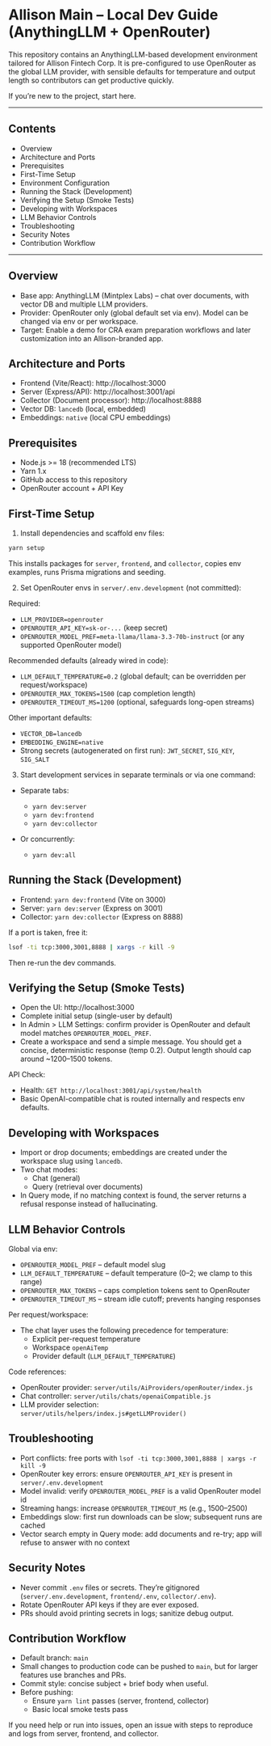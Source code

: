 # Allison Main – Local Dev Guide (AnythingLLM + OpenRouter)

This repository contains an AnythingLLM-based development environment tailored for Allison Fintech Corp. It is pre-configured to use OpenRouter as the global LLM provider, with sensible defaults for temperature and output length so contributors can get productive quickly.

If you’re new to the project, start here.

---

## Contents
- Overview
- Architecture and Ports
- Prerequisites
- First-Time Setup
- Environment Configuration
- Running the Stack (Development)
- Verifying the Setup (Smoke Tests)
- Developing with Workspaces
- LLM Behavior Controls
- Troubleshooting
- Security Notes
- Contribution Workflow

---

## Overview
- Base app: AnythingLLM (Mintplex Labs) – chat over documents, with vector DB and multiple LLM providers.
- Provider: OpenRouter only (global default set via env). Model can be changed via env or per workspace.
- Target: Enable a demo for CRA exam preparation workflows and later customization into an Allison-branded app.

## Architecture and Ports
- Frontend (Vite/React): http://localhost:3000
- Server (Express/API): http://localhost:3001/api
- Collector (Document processor): http://localhost:8888
- Vector DB: `lancedb` (local, embedded)
- Embeddings: `native` (local CPU embeddings)

## Prerequisites
- Node.js >= 18 (recommended LTS)
- Yarn 1.x
- GitHub access to this repository
- OpenRouter account + API Key

## First-Time Setup
1) Install dependencies and scaffold env files:

```bash
yarn setup
```

This installs packages for `server`, `frontend`, and `collector`, copies env examples, runs Prisma migrations and seeding.

2) Set OpenRouter envs in `server/.env.development` (not committed):

Required:
- `LLM_PROVIDER=openrouter`
- `OPENROUTER_API_KEY=sk-or-...` (keep secret)
- `OPENROUTER_MODEL_PREF=meta-llama/llama-3.3-70b-instruct` (or any supported OpenRouter model)

Recommended defaults (already wired in code):
- `LLM_DEFAULT_TEMPERATURE=0.2`  (global default; can be overridden per request/workspace)
- `OPENROUTER_MAX_TOKENS=1500`   (cap completion length)
- `OPENROUTER_TIMEOUT_MS=1200`   (optional, safeguards long-open streams)

Other important defaults:
- `VECTOR_DB=lancedb`
- `EMBEDDING_ENGINE=native`
- Strong secrets (autogenerated on first run): `JWT_SECRET`, `SIG_KEY`, `SIG_SALT`

3) Start development services in separate terminals or via one command:

- Separate tabs:
  - `yarn dev:server`
  - `yarn dev:frontend`
  - `yarn dev:collector`

- Or concurrently:
  - `yarn dev:all`

## Running the Stack (Development)
- Frontend: `yarn dev:frontend` (Vite on 3000)
- Server: `yarn dev:server` (Express on 3001)
- Collector: `yarn dev:collector` (Express on 8888)

If a port is taken, free it:
```bash
lsof -ti tcp:3000,3001,8888 | xargs -r kill -9
```
Then re-run the dev commands.

## Verifying the Setup (Smoke Tests)
- Open the UI: http://localhost:3000
- Complete initial setup (single-user by default)
- In Admin > LLM Settings: confirm provider is OpenRouter and default model matches `OPENROUTER_MODEL_PREF`.
- Create a workspace and send a simple message. You should get a concise, deterministic response (temp 0.2). Output length should cap around ~1200–1500 tokens.

API Check:
- Health: `GET http://localhost:3001/api/system/health`
- Basic OpenAI-compatible chat is routed internally and respects env defaults.

## Developing with Workspaces
- Import or drop documents; embeddings are created under the workspace slug using `lancedb`.
- Two chat modes:
  - Chat (general)
  - Query (retrieval over documents)
- In Query mode, if no matching context is found, the server returns a refusal response instead of hallucinating.

## LLM Behavior Controls
Global via env:
- `OPENROUTER_MODEL_PREF` – default model slug
- `LLM_DEFAULT_TEMPERATURE` – default temperature (0–2; we clamp to this range)
- `OPENROUTER_MAX_TOKENS` – caps completion tokens sent to OpenRouter
- `OPENROUTER_TIMEOUT_MS` – stream idle cutoff; prevents hanging responses

Per request/workspace:
- The chat layer uses the following precedence for temperature:
  - Explicit per-request temperature
  - Workspace `openAiTemp`
  - Provider default (`LLM_DEFAULT_TEMPERATURE`)

Code references:
- OpenRouter provider: `server/utils/AiProviders/openRouter/index.js`
- Chat controller: `server/utils/chats/openaiCompatible.js`
- LLM provider selection: `server/utils/helpers/index.js#getLLMProvider()`

## Troubleshooting
- Port conflicts: free ports with `lsof -ti tcp:3000,3001,8888 | xargs -r kill -9`
- OpenRouter key errors: ensure `OPENROUTER_API_KEY` is present in `server/.env.development`
- Model invalid: verify `OPENROUTER_MODEL_PREF` is a valid OpenRouter model id
- Streaming hangs: increase `OPENROUTER_TIMEOUT_MS` (e.g., 1500–2500)
- Embeddings slow: first run downloads can be slow; subsequent runs are cached
- Vector search empty in Query mode: add documents and re-try; app will refuse to answer with no context

## Security Notes
- Never commit `.env` files or secrets. They’re gitignored (`server/.env.development`, `frontend/.env`, `collector/.env`).
- Rotate OpenRouter API keys if they are ever exposed.
- PRs should avoid printing secrets in logs; sanitize debug output.

## Contribution Workflow
- Default branch: `main`
- Small changes to production code can be pushed to `main`, but for larger features use branches and PRs.
- Commit style: concise subject + brief body when useful.
- Before pushing:
  - Ensure `yarn lint` passes (server, frontend, collector)
  - Basic local smoke tests pass

If you need help or run into issues, open an issue with steps to reproduce and logs from server, frontend, and collector.
